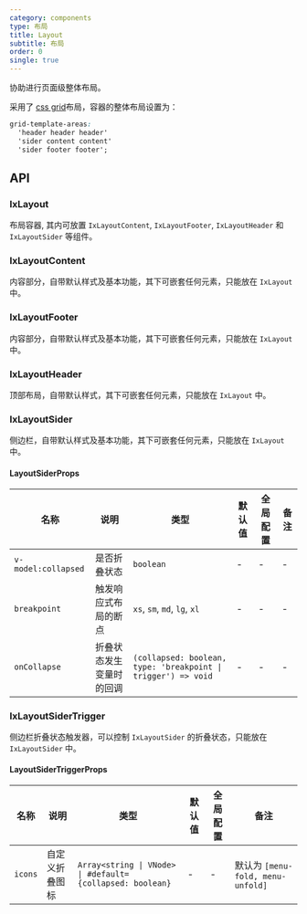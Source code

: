```yaml
---
category: components
type: 布局
title: Layout
subtitle: 布局
order: 0
single: true
---
```


协助进行页面级整体布局。

采用了 [css grid](https://developer.mozilla.org/en-US/docs/Web/CSS/CSS_Grid_Layout)布局，容器的整体布局设置为：

``` css
grid-template-areas:
  'header header header'
  'sider content content'
  'sider footer footer';
```

## API

### IxLayout

布局容器, 其内可放置 `IxLayoutContent`, `IxLayoutFooter`, `IxLayoutHeader` 和 `IxLayoutSider` 等组件。

### IxLayoutContent

内容部分，自带默认样式及基本功能，其下可嵌套任何元素，只能放在 `IxLayout` 中。

### IxLayoutFooter

内容部分，自带默认样式及基本功能，其下可嵌套任何元素，只能放在 `IxLayout` 中。

### IxLayoutHeader

顶部布局，自带默认样式，其下可嵌套任何元素，只能放在 `IxLayout` 中。

### IxLayoutSider

侧边栏，自带默认样式及基本功能，其下可嵌套任何元素，只能放在 `IxLayout` 中。

#### LayoutSiderProps

| 名称 | 说明 | 类型  | 默认值 | 全局配置 | 备注 |
| --- | --- | --- | --- | --- | --- |
| `v-model:collapsed` | 是否折叠状态 | `boolean` | - | - | -  |
| `breakpoint` | 触发响应式布局的断点 | `xs`, `sm`, `md`, `lg`, `xl` | - | - |  - |
| `onCollapse` | 折叠状态发生变量时的回调 | `(collapsed: boolean, type: 'breakpoint \| trigger') => void` | - | - |  - |

### IxLayoutSiderTrigger

侧边栏折叠状态触发器，可以控制 `IxLayoutSider` 的折叠状态，只能放在 `IxLayoutSider` 中。

#### LayoutSiderTriggerProps

| 名称 | 说明 | 类型  | 默认值 | 全局配置 | 备注 |
| --- | --- | --- | --- | --- | --- |
| `icons` | 自定义折叠图标 | `Array<string \| VNode> \| #default={collapsed: boolean}` | - | - | 默认为 `[menu-fold, menu-unfold]` |

